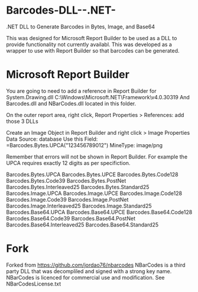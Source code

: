 # Barcodes-DLL--.NET-
.NET DLL to Generate Barcodes in Bytes, Image, and Base64

This was designed for Microsoft Report Builder to be used as a DLL to provide functionality not currently availabl.
This was developed as a wrapper to use with Report Builder so that barcodes can be generated.


# Microsoft Report Builder 
You are going to need to add a reference in Report Builder for System.Drawing.dll C:\Windows\Microsoft.NET\Framework\v4.0.30319
And Barcodes.dll and NBarCodes.dll located in this folder.

On the outer report area, right click, Report Properties > References: add those 3 DLLs

Create an Image Object in Report Builder and right click > Image Properties
Data Source: database
Use this Field: =Barcodes.Bytes.UPCA("123456789012")
MineType: image/png

Remember that errors will not be shown in Report Builder. 
For example the UPCA requires exactly 12 digits as per specifiction.

Barcodes.Bytes.UPCA
Barcodes.Bytes.UPCE
Barcodes.Bytes.Code128
Barcodes.Bytes.Code39
Barcodes.Bytes.PostNet
Barcodes.Bytes.Interleaved25
Barcodes.Bytes.Standard25
Barcodes.Image.UPCA
Barcodes.Image.UPCE
Barcodes.Image.Code128
Barcodes.Image.Code39
Barcodes.Image.PostNet
Barcodes.Image.Interleaved25
Barcodes.Image.Standard25
Barcodes.Base64.UPCA
Barcodes.Base64.UPCE
Barcodes.Base64.Code128
Barcodes.Base64.Code39
Barcodes.Base64.PostNet
Barcodes.Base64.Interleaved25
Barcodes.Base64.Standard25

# Fork
Forked from https://github.com/jordao76/nbarcodes
NBarCodes is a third party DLL that was decompliled and signed with a strong key name.
NBarCodes is licenced for commercial use and modification. See NBarCodesLicense.txt
